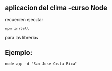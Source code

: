 ## aplicacion del clima -curso Node

recuerden ejecutar 
```
npm install
````
para las librerias

## Ejemplo:
```
node app -d "San Jose Costa Rica"
```